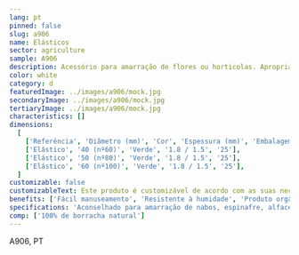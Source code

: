 ```yaml
---
lang: pt
pinned: false
slug: a906
name: Elásticos
sector: agriculture
sample: A906
description: Acessório para amarração de flores ou horticolas. Apropriados para contato com alimentos, são a solução ideal para amarrar os talos do produto e segurar suas folhas, garantindo assim a preservação da humidade e a manutenção de sua frescura. A agrupação do produto por meio do uso do elástico facilita a apresentação adequada para o consumidor final.
color: white
category: d
featuredImage: ../images/a906/mock.jpg
secondaryImage: ../images/a906/mock.jpg
tertiaryImage: ../images/a906/mock.jpg
characteristics: []
dimensions:
  [
    ['Referência', 'Diâmetro (mm)', 'Cor', 'Espessura (mm)', 'Embalagem (Kg)'],
    ['Elástico', '40 (nº60)', 'Verde', '1.8 / 1.5', '25'],
    ['Elástico', '50 (nº80)', 'Verde', '1.8 / 1.5', '25'],
    ['Elástico', '60 (nº100)', 'Verde', '1.8 / 1.5', '25'],
  ]
customizable: false
customizableText: Este produto é customizável de acordo com as suas necessidades. Contacte-nos para mais informações.
benefits: ['Fácil manuseamento', 'Resistente à humidade', 'Produto orgânico', 'Reutilizável']
specifications: 'Aconselhado para amarração de nabos, espinafre, alfaces, chicória e outras leguminosas. Elásticos ideiais para amarração de aspargos, cenouras, alho-francês, cebolinhas.'
comp: ['100% de borracha natural']
---
```


A906, PT
